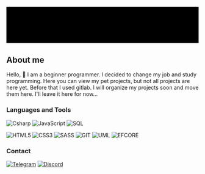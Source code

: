 ![Header](https://github.com/andrewmilkevych/andrewmilkevych/blob/main/Assets/header.gif)

## About me
Hello, 👋 I am a beginner programmer. I decided to change my job and study programming. Here you can view my pet projects, but not all projects are here yet.
Before that I used gitlab. I will organize my projects soon and move them here.
I'll leave it here for now...

### Languages and Tools
![Csharp](https://img.shields.io/badge/-Csharp-grey?style=for-the-badge&logo=Csharp&logoColor=purple&labelColor=white)
![JavaScript](https://img.shields.io/badge/JavaScript-gray?style=for-the-badge&logo=JavaScript&labelColor=white)
![SQL](https://img.shields.io/badge/SQL-gray?style=for-the-badge&logo=sqlite&logoColor=blue&labelColor=white)

![HTML5](https://img.shields.io/badge/HTML5-gray?style=for-the-badge&logo=HTML5&labelColor=white)
![CSS3](https://img.shields.io/badge/CSS-gray?style=for-the-badge&logo=CSS3&logoColor=darkblue&labelColor=white)
![SASS](https://img.shields.io/badge/SASS-gray?style=for-the-badge&logo=SASS&labelColor=white)
![GIT](https://img.shields.io/badge/GIT-gray?style=for-the-badge&logo=Git&labelColor=white)
![UML](https://img.shields.io/badge/UML-gray?style=for-the-badge&logo=diagrams.net&labelColor=white)
![EFCORE](https://img.shields.io/badge/EFCORE-gray?style=for-the-badge&logo=.net&labelColor=purple)

### Contact
[![Telegram](https://img.shields.io/badge/Telegram-gray?style=for-the-badge&logo=Telegram)](https://t.me/andriimilkevych)
[![Discord](https://img.shields.io/badge/Discord-gray?style=for-the-badge&logo=Discord)](https://discord.com/channels/@me/Andrii#8050)
